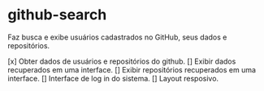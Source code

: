 # github-search
Faz busca e exibe usuários cadastrados no GitHub, seus dados e repositórios.

[x] Obter dados de usuários e repositórios do github.
[] Exibir dados recuperados em uma interface.
[] Exibir repositórios recuperados em uma interface.
[] Interface de log in do sistema.
[] Layout resposivo.